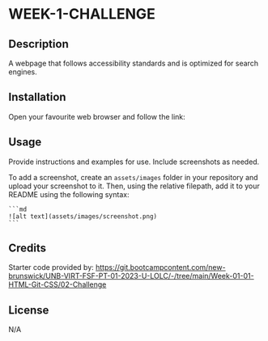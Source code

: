 # WEEK-1-CHALLENGE

## Description

A webpage that follows accessibility standards and is optimized for search engines. 

## Installation

Open your favourite web browser and follow the link: 

## Usage

Provide instructions and examples for use. Include screenshots as needed.

To add a screenshot, create an `assets/images` folder in your repository and upload your screenshot to it. Then, using the relative filepath, add it to your README using the following syntax:

    ```md
    ![alt text](assets/images/screenshot.png)
    ```

## Credits

Starter code provided by: https://git.bootcampcontent.com/new-brunswick/UNB-VIRT-FSF-PT-01-2023-U-LOLC/-/tree/main/Week-01-01-HTML-Git-CSS/02-Challenge

## License

N/A
